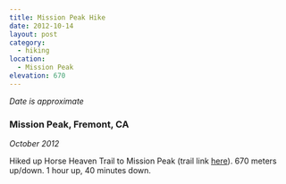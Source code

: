 ```yaml
---
title: Mission Peak Hike
date: 2012-10-14
layout: post
category:
  - hiking
location:
  - Mission Peak
elevation: 670
---
```


*Date is approximate*

### Mission Peak, Fremont, CA
<i>October 2012</i>

Hiked up Horse Heaven Trail to Mission Peak (trail link <a
href="https://www.everytrail.com/guide/horse-heaven-trail-to-mission-peak/map#poi-2">here</a>).
670 meters up/down. 1 hour up, 40 minutes down.
